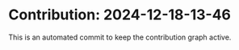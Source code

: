 # Contribution: 2024-12-18-13-46
This is an automated commit to keep the contribution graph active.
